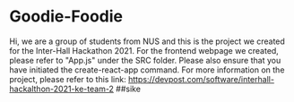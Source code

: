 # Goodie-Foodie

Hi, we are a group of students from NUS and this is the project we created for the Inter-Hall Hackathon 2021. For the frontend webpage we created, please refer to "App.js" under the SRC folder. Please also ensure that you have initiated the create-react-app command. For more information on the project, please refer to this link: https://devpost.com/software/interhall-hackalthon-2021-ke-team-2
##sike